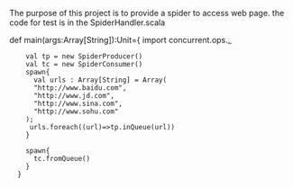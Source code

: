 The purpose of this project is to provide a spider to access web page. 
the code for test is in the SpiderHandler.scala

def main(args:Array[String]):Unit={
        import concurrent.ops._
        
        val tp = new SpiderProducer()
        val tc = new SpiderConsumer()
        spawn{
          val urls : Array[String] = Array(
          "http://www.baidu.com",
          "http://www.jd.com",
          "http://www.sina.com",
          "http://www.sohu.com"
        );
         urls.foreach((url)=>tp.inQueue(url))
        }
        
        spawn{
          tc.fromQueue()
        }
      }

